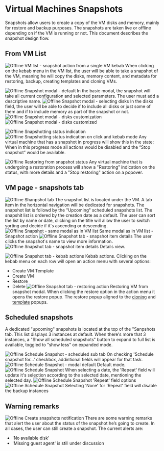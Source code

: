 # Virtual Machines Snapshots

Snapshots allow users to create a copy of the VM disks and memory, mainly for restore and backup purposes. The snapshots are taken live or offline depending on if the VM is running or not. 
This document describes the snapshot design flow.  




## From VM List 

![Offline VM list - snapshot action from a single VM kebab](img/1-00.jpg)
When clicking on the kebab menu in the VM list, the user will be able to take a snapshot of the VM, meaning he will copy the disks, memory content, and metadata for restoring, backup, creating templates and cloning VMs.

![Offline Snapshot modal - default](img/1-01.jpg)
In the basic modal, the snapshot will take all current configuration and selected parameters.
The user must add a descriptive name.
![Offline Snapshot modal - selecting disks](img/1-02.jpg)
In the disks field, the user will be able to decide if to include all disks or just some of them and if to include memory as part of the snapshot or not.
![Offline Snapshot modal - disks customization](img/1-03.jpg)
![Offline Snapshot modal - disks customized](img/1-04.jpg)

![Offline Snapshotting status indication](img/1-05.jpg)
![Offline Snapshotting status indication on click and kebab mode](img/1-06.jpg)
Any virtual machine that has a snapshot in progress will show this in the state:
When in this progress mode all actions would be disabled and the “Stop snapshot” would be available.

![Offline Restoring from snapshot status](img/1-07.jpg)
Any virtual machine that is undergoing a restoration process will show a "Restoring" indication on the status, with more details and a "Stop restoring" action on a popover. 


## VM page - snapshots tab

![Offline Shanpshot tab](img/2-00.jpg)
The snapshot list is located under the VM. A tab item in the horizontal navigation will be dedicated for snapshots. The snapshot list is followd by the "Upcoming" scheduled snapshots list. The snapshit list is ordered by the creation date as a default. 
The user can sort the list by name or date, clicking on the title will allow the user to switch sorting and decide if it's ascending or descending.  
![Offline Snapshot - same modal as in VM list](img/2-01.jpg)
Same modal as in VM list - Snapshot action
![Offline Snapshot tab -  snapshot item details](img/2-02a.jpg)
The user clicks the snapshot's name to view more information. 
![Offline Snapshot tab - snapshot item details](img/2-02.jpg)
Details view.

![Offline Snapshot tab - kebab actions](img/2-03.jpg)
Kebab actions.
Clicking on the kebab menu on each row will open an action menu with several options:
- Create VM Template
- Create VM
- Restore
- Delete
![Offline Snapshot tab - restoring action](img/2-04.jpg)
Restoring VM from snapshot modal. When clicking the restore option in the action menu it opens the restore popup. The restore popup aligned to the [cloning](http://openshift.github.io/openshift-origin-design/web-console/knikubevirt/clone-vm/clone-vm) and [template](http://openshift.github.io/openshift-origin-design/web-console/knikubevirt/vm-templates/vm-templates) popups.


## Scheduled snapshots

A dedicated "upcoming" snapshots is located at the top of the "Sanpshots tab. This list displays 3 instances at default. When there's more that 3 instances, a "Show all scheduled snapshots" button to expand to full list is available, toggled to "show less" on expanded mode.

![Offline Schedule Snapshot - scheduled sub tab](img/3-00.jpg)
On checking 'Schedule snapshot for...' checkbox, addintional fields will appear for that task.
![Offline Schedule Snapshot - modal default](img/3-01.jpg)
Default mode.
![Offline Schedule Snapshot](img/3-02.jpg)
When selecting a date, the 'Repeat' field will update it's selection according to the selected date, mentioning the selected day.
![Offline Schedule Snapshot](img/3-03.jpg)
'Repeat' field options
![Offline Schedule Snapshot](img/3-04.jpg)
Selecting 'None' for 'Repeat' field will disable the backup instances


## Warning remarks

![Offline Create snapshots notification](img/4-0.jpg)
There are some warning remarks that alert the user about the status of the snapshot he’s going to create. In all cases, the user can still create a snapshot. 
The current alerts are:
- 'No available disk'
- 'Missing guest agent' is still under discussion